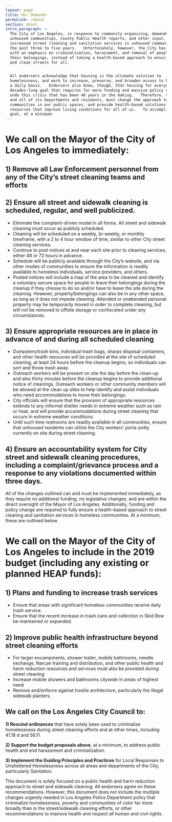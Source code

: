 ```yaml
---
layout: page
title: Our Demands
permalink: /about
section: about
intro_paragraph: >-
  The City of Los Angeles, in response to community organizing, demands from
  unhoused communities, County Public Health reports, and other input, has
  increased street cleaning and sanitation services in unhoused communities over
  the past three to five years.   Unfortunately, however, the City has done so
  with an emphasis on criminalization, harassment, and removal of people and
  their belongings, instead of taking a health-based approach to ensuring safe
  and clean streets for all.  


  All endorsers acknowledge that housing is the ultimate solution to
  homelessness, and work to increase, preserve, and broaden access to housing on
  a daily basis.   Endorsers also know, though, that housing for everyone is a
  decades-long goal that requires far more funding and massive policy change to
  undo this crisis that has been 40 years in the making.   Therefore, the City
  and all of its Departments and residents, must change the approach to unhoused
  communities in our public spaces, and provide health-based solutions and
  resources that improve living conditions for all of us.   To accomplish this
  goal, at a minimum:
---
```

# We call on the Mayor of the City of Los Angeles to immediately:

## 1) Remove all Law Enforcement personnel from any of the City’s street cleaning teams and efforts 

## 2) Ensure all street and sidewalk cleaning is scheduled, regular, and well publicized.

* Eliminate the complaint-driven model in all forms.   All street and sidewalk cleaning must occur as publicly scheduled.      
* Cleaning will be scheduled on a weekly, bi-weekly, or monthly timeframe, with a 2 to 4 hour window of time, similar to other City street cleaning services.
* Continue to post notices at and near each site prior to cleaning services, either 48 or 72 hours in advance.
* Schedule will be publicly available through the City’s website, and via other modes of communities to ensure the information is readily available to homeless individuals, service providers, and others.
* Posted notices will include a map of the area to be cleaned and identify a voluntary secure space for people to leave their belongings during the cleanup if they choose to do so and/or have to leave the site during the cleaning.   However, property/belongings can also be in any other space, as long as it does not impede cleaning.   Attended or unattended personal property may be temporarily moved in order to complete cleaning, but will not be removed to offsite storage or confiscated under any circumstances.

## 3) Ensure appropriate resources are in place in advance of and during all scheduled cleaning

* Dumpsters/trash bins, individual trash bags, sharps disposal containers, and other health resources will be provided at the site of scheduled cleaning, at least 24 hours before the cleanup begins, so individuals can sort and throw trash away. 
* Outreach workers will be present on site the day before the clean-up and also thirty minutes before the cleanup begins to provide additional notice of cleanings.  Outreach workers or other community members will be allowed at the clean up sites to help identify and assist individuals who need accommodations to move their belongings.
* City officials will ensure that the provision of appropriate resources extends to any informal shelter needs in extreme weather such as rain or heat, and will provide accommodations during street cleaning that occurs in extreme weather conditions.  
* Until such time restrooms are readily available in all communities, ensure that unhoused residents can utilize the City workers’ porta-potty currently on site during street cleaning.   

## 4) Ensure an accountability system for City street and sidewalk cleaning procedures, including a complaint/grievance process and a response to any violations documented within three days.  





All of the changes outlined can and must be implemented immediately, as they require no additional funding, no legislative changes, and are within the direct oversight of the Mayor of Los Angeles.  Additionally, funding and policy change are required to fully ensure a health-based approach to street cleaning and sanitation services in homeless communities.  At a minimum, these are outlined below. 



# We call on the Mayor of the City of Los Angeles to include in the 2019 budget (including any existing or planned HEAP funds):

## 1) Plans and funding to increase trash services 

* Ensure that areas with significant homeless communities receive daily trash service.  
* Ensure that the recent increase in trash cans and collection in Skid Row be maintained or expanded.   

## 2) Improve public health infrastructure beyond street cleaning efforts

* For larger encampments, shower trailer, mobile bathrooms, needle exchange, Narcan training and distribution, and other public health and harm reduction resources and services must also be provided during street cleaning
* Increase mobile showers and bathrooms citywide in areas of highest need
* Remove and/enforce against hostile architecture, particularly the illegal sidewalk planters.   

## We call on the Los Angeles City Council to:

**1) Rescind ordinances** that have solely been used to criminalize homelessness during street cleaning efforts and at other times, including 41.18 d and 56.11.

**2) Support the budget proposals above**, at a minimum, to address public health and end harassment and criminalization.

**3) Implement the Guiding Principles and Practices** for Local Responses to Unsheltered Homelessness across all areas and departments of the City, particularly Sanitation.      



This document is solely focused on a public health and harm reduction approach to street and sidewalk cleaning.  All endorsers agree on these recommendations.  However, this document does not include the multiple changes urgently needed in Los Angeles Police Department policy that criminalize homelessness, poverty and communities of color far more broadly than in the street/sidewalk cleaning efforts, or other recommendations to improve health and respect all human and civil rights.
